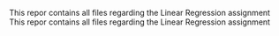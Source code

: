 This repor contains all files regarding the Linear Regression assignment
This repor contains all files regarding the Linear Regression assignment
